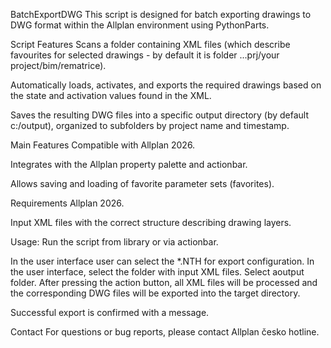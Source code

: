 BatchExportDWG
This script is designed for batch exporting drawings to DWG format within the Allplan environment using PythonParts.

Script Features
Scans a folder containing XML files (which describe favourites for selected drawings - by default it is folder ...prj/your project/bim/rematrice).

Automatically loads, activates, and exports the required drawings based on the state and activation values found in the XML.

Saves the resulting DWG files into a specific output directory (by default c:/output), organized to subfolders by project name and timestamp.

Main Features
Compatible with Allplan 2026.

Integrates with the Allplan property palette and actionbar.

Allows saving and loading of favorite parameter sets (favorites).

Requirements
Allplan 2026.

Input XML files with the correct structure describing drawing layers.

Usage:
Run the script from library or via actionbar.

In the user interface user can select the *.NTH for export configuration.
In the user interface, select the folder with input XML files.
Select aoutput folder.
After pressing the action button, all XML files will be processed and the corresponding DWG files will be exported into the target directory.

Successful export is confirmed with a message.

Contact
For questions or bug reports, please contact Allplan česko hotline.
